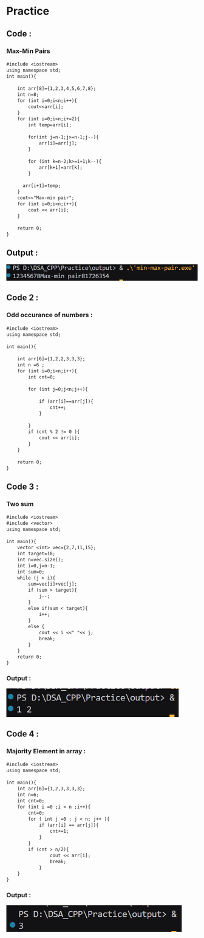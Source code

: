 # Practice 

## Code :
### Max-Min Pairs


```
#include <iostream>
using namespace std;
int main(){

    int arr[8]={1,2,3,4,5,6,7,8};
    int n=8;
    for (int i=0;i<n;i++){
        cout<<arr[i];
    }
    for (int i=0;i<n;i+=2){
        int temp=arr[i];

        for(int j=n-1;j>=n-1;j--){
            arr[i]=arr[j];
        }

        for (int k=n-2;k>=i+1;k--){
            arr[k+1]=arr[k];
        }

      arr[i+1]=temp;
    }
    cout<<"Max-min pair";
    for (int i=0;i<n;i++){
        cout << arr[i];
    }

    return 0;
}
```

## Output :

![alt text](image.png)

## Code 2 : 
### Odd occurance of numbers :

```
#include <iostream>
using namespace std;

int main(){

    int arr[6]={1,2,2,3,3,3};
    int n =6 ;
    for (int i=0;i<n;i++){
        int cnt=0;

        for (int j=0;j<n;j++){

            if (arr[i]==arr[j]){
                cnt++;
            }
            
        }
        if (cnt % 2 != 0 ){
            cout << arr[i];
        }
    }
    
    return 0;
}
```

## Code 3 : 
### Two sum 

```
#include <iostream>
#include <vector>
using namespace std;

int main(){
    vector <int> vec={2,7,11,15};
    int target=18;
    int n=vec.size();
    int i=0,j=n-1;
    int sum=0;
    while (j > i){
        sum=vec[i]+vec[j];
        if (sum > target){
            j--;
        }
        else if(sum < target){
            i++;
        }
        else {
            cout << i <<" "<< j;
            break;
        }
    }
    return 0;
}
```

### Output :
![alt text](image-1.png)


## Code 4 :
### Majority Element in array :

```
#include <iostream>
using namespace std;

int main(){
    int arr[6]={1,2,3,3,3,3};
    int n=6;
    int cnt=0;
    for (int i =0 ;i < n ;i++){
        cnt=0;
        for ( int j =0 ; j < n; j++ ){
            if (arr[i] == arr[j]){
                cnt+=1;
            } 
        }
        if (cnt > n/2){
                cout << arr[i];
                break;
            }   
    }
}

```

### Output :
![alt text](image-2.png)